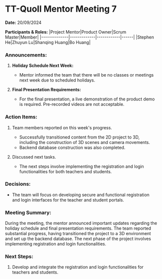 # TT-Quoll Mentor Meeting 7

**Date:** 20/09/2024

**Participants & Roles:**
|Project Mentor|Product Owner|Scrum Master|Member|
|--------------|-------------|------------|------|
|Stephen He|Zhuyun Lu|Shanqing Huang|Bo Huang|

### Announcements:

1. **Holiday Schedule Next Week:**

   - Mentor informed the team that there will be no classes or meetings next week due to scheduled holidays.

2. **Final Presentation Requirements:**
   - For the final presentation, a live demonstration of the product demo is required. Pre-recorded videos are not acceptable.

### Action Items:

1. Team members reported on this week's progress.

   - Successfully transitioned content from the 2D project to 3D, including the construction of 3D scenes and camera movements.
   - Backend database construction was also completed.

2. Discussed next tasks.

   - The next steps involve implementing the registration and login functionalities for both teachers and students.

### Decisions:

- The team will focus on developing secure and functional registration and login interfaces for the teacher and student portals.

### Meeting Summary:

During the meeting, the mentor announced important updates regarding the holiday schedule and final presentation requirements. The team reported substantial progress, having transitioned the project to a 3D environment and set up the backend database. The next phase of the project involves implementing registration and login functionalities.

### Next Steps:

1. Develop and integrate the registration and login functionalities for teachers and students.
